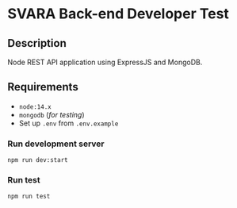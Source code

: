 # SVARA Back-end Developer Test

## Description

Node REST API application using ExpressJS and MongoDB.

## Requirements

* `node:14.x`
* `mongodb` (_for testing_)
* Set up `.env` from `.env.example`

### Run development server

`npm run dev:start`


### Run test

`npm run test`
